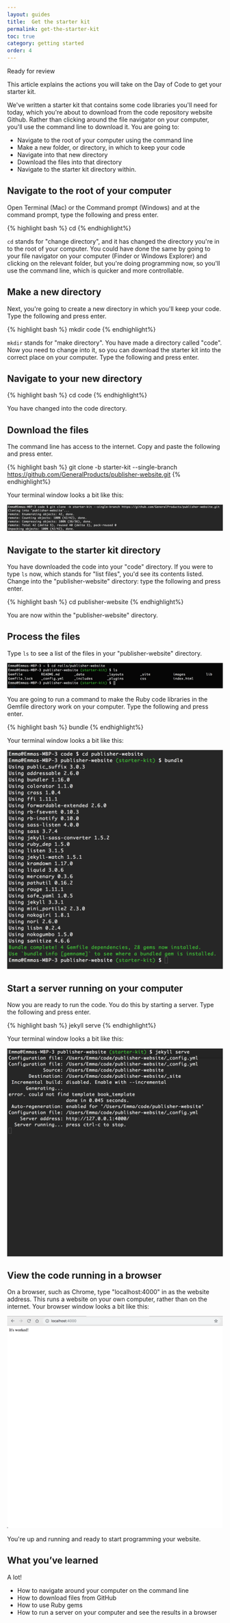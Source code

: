 ```yaml
---
layout: guides
title:  Get the starter kit
permalink: get-the-starter-kit
toc: true
category: getting started
order: 4
---
```

<!-- <span class="tag tag--draft">Not started</span> -->
<!-- <span class="tag tag--progress">In progress</span> -->
<span class="tag tag--review">Ready for review</span>
<!-- <span class="tag tag--approved">Approved</span> -->

<p class="abstract">
  This article explains the actions you will take on the Day of Code to get your starter kit.
</p>

We've written a starter kit that contains some code libraries you'll need for today, which you're about to download from the code repository website Github. Rather than clicking around the file navigator on your computer, you'll use the command line to download it. You are going to:

* Navigate to the root of your computer using the command line
* Make a new folder, or directory, in which to keep your code
* Navigate into that new directory
* Download the files into that directory
* Navigate to the starter kit directory within.

## Navigate to the root of your computer

Open Terminal (Mac) or the Command prompt (Windows) and at the command prompt, type the following and press enter.

{% highlight bash %}
  cd
{% endhighlight%}

`cd` stands for "change directory", and it has changed the directory you're in to the root of your computer. You could have done the same by going to your file navigator on your computer (Finder or Windows Explorer) and clicking on the relevant folder, but you're doing programming now, so you'll use the command line, which is quicker and more controllable.

## Make a new directory

Next, you're going to create a new directory in which you'll keep your code. Type the following and press enter.

{% highlight bash %}
  mkdir code
{% endhighlight%}

`mkdir` stands for "make directory". You have made a directory called "code". Now you need to change into it, so you can download the starter kit into the correct place on your computer. Type the following and press enter.

## Navigate to your new directory

{% highlight bash %}
  cd code
{% endhighlight%}

You have changed into the code directory.

## Download the files

The command line has access to the internet. Copy and paste the following and press enter.

{% highlight bash %}
  git clone -b starter-kit --single-branch https://github.com/GeneralProducts/publisher-website.git
{% endhighlight%}

Your terminal window looks a bit like this:

![](assets/images/cloning.png)

## Navigate to the starter kit directory

You have downloaded the code into your "code" directory. If you were to type `ls` now, which stands for "list files", you'd see its contents listed. Change into the "publisher-website" directory: type the following and press enter.

{% highlight bash %}
  cd publisher-website
{% endhighlight%}

You are now within the "publisher-website" directory.

## Process the files

Type `ls` to see a list of the files in your "publisher-website" directory.

![](assets/images/ls.png)

You are going to run a command to make the Ruby code libraries in the Gemfile directory work on your computer. Type the following and press enter.

{% highlight bash %}
  bundle
{% endhighlight%}

Your terminal window looks a bit like this:

![](assets/images/bundle.png)

## Start a server running on your computer

Now you are ready to run the code. You do this by starting a server.  Type the following and press enter.

{% highlight bash %}
  jekyll serve
{% endhighlight%}

Your terminal window looks a bit like this:

![](assets/images/server-running.png)

## View the code running in a browser

On a browser, such as Chrome, type "localhost:4000" in as the website address. This runs a website on your own computer, rather than on the internet. Your browser window looks a bit like this:

![](assets/images/its-worked.png)

You're up and running and ready to start programming your website.

## What you’ve learned

A lot!

* How to navigate around your computer on the command line
* How to download files from GitHub
* How to use Ruby gems
* How to run a server on your computer and see the results in a browser

